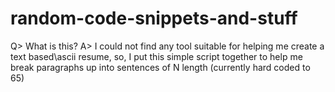 # random-code-snippets-and-stuff
Q> What is this?
A> I could not find any tool suitable for helping me create a text based\ascii resume, so, I put this simple script together to help me break paragraphs up into sentences of N length (currently hard coded to 65)
